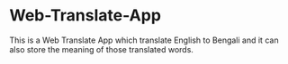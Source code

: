 # Web-Translate-App
This is a Web Translate App which translate English to Bengali and it can also store the meaning of those translated words.
